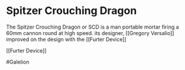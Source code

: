 # Spitzer Crouching Dragon
The Spitzer Crouching Dragon or SCD is a man portable mortar firing a 60mm cannon round at high speed. its designer, [[Gregory Versalio]] improved on the design with the [[Furter Device]]

[[Furter Device]]

#Galelion